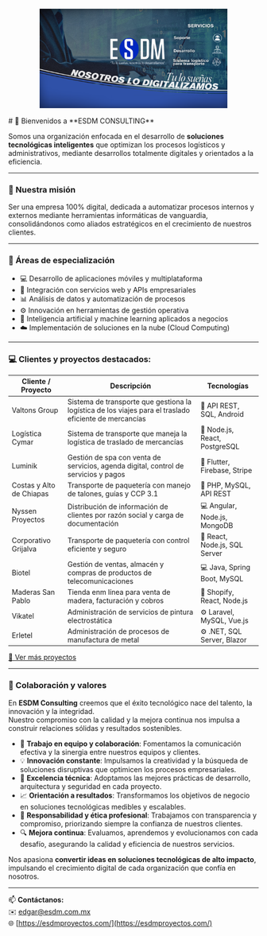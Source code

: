 <p align="center">
  <img src="https://raw.githubusercontent.com/ESDMConsulting/.github/main/profile/esdm_logo_2.png" 
       alt="ESDM Logo" 
       width="75%" 
       height="200"/>
</p>
# 👋 Bienvenidos a **ESDM CONSULTING**

Somos una organización enfocada en el desarrollo de **soluciones tecnológicas inteligentes** que optimizan los procesos logísticos y administrativos, mediante desarrollos totalmente digitales y orientados a la eficiencia.

---

### 🚀 Nuestra misión
Ser una empresa 100% digital, dedicada a automatizar procesos internos y externos mediante herramientas informáticas de vanguardia, consolidándonos como aliados estratégicos en el crecimiento de nuestros clientes.

---

### 🧠 Áreas de especialización
- 💻 Desarrollo de aplicaciones móviles y multiplataforma  
- 🔗 Integración con servicios web y APIs empresariales  
- 📊 Análisis de datos y automatización de procesos  
- ⚙️ Innovación en herramientas de gestión operativa  
- 🤖 Inteligencia artificial y machine learning aplicados a negocios  
- ☁️ Implementación de soluciones en la nube (Cloud Computing)  

---

### 💻 Clientes y proyectos destacados:

| Cliente / Proyecto | Descripción | Tecnologías |
|------------------|------------|-------------|
| Valtons Group | Sistema de transporte que gestiona la logística de los viajes para el traslado eficiente de mercancías | 🚚 API REST, SQL, Android |
| Logística Cymar | Sistema de transporte que maneja la logística de traslado de mercancías | 🚚 Node.js, React, PostgreSQL |
| Luminik | Gestión de spa con venta de servicios, agenda digital, control de servicios y pagos | 📱 Flutter, Firebase, Stripe |
| Costas y Alto de Chiapas | Transporte de paquetería con manejo de talones, guías y CCP 3.1 | 🚚 PHP, MySQL, API REST |
| Nyssen Proyectos | Distribución de información de clientes por razón social y carga de documentación | 💻 Angular, Node.js, MongoDB |
| Corporativo Grijalva | Transporte de paquetería con control eficiente y seguro | 🚚 React, Node.js, SQL Server |
| Biotel | Gestión de ventas, almacén y compras de productos de telecomunicaciones | 💻 Java, Spring Boot, MySQL |
| Maderas San Pablo | Tienda enm línea para venta de madera, facturación y cobros | 🛒 Shopify, React, Node.js |
| Vikatel | Administración de servicios de pintura electrostática | ⚙️ Laravel, MySQL, Vue.js |
| Erletel | Administración de procesos de manufactura de metal | ⚙️ .NET, SQL Server, Blazor |

[🔗 Ver más proyectos](https://github.com/ESDM-Consulting/proyectos)  

---

### 🤝 Colaboración y valores

En **ESDM Consulting** creemos que el éxito tecnológico nace del talento, la innovación y la integridad.  
Nuestro compromiso con la calidad y la mejora continua nos impulsa a construir relaciones sólidas y resultados sostenibles.

- 🤝 **Trabajo en equipo y colaboración**: Fomentamos la comunicación efectiva y la sinergia entre nuestros equipos y clientes.  
- 💡 **Innovación constante**: Impulsamos la creatividad y la búsqueda de soluciones disruptivas que optimicen los procesos empresariales.  
- 🧩 **Excelencia técnica**: Adoptamos las mejores prácticas de desarrollo, arquitectura y seguridad en cada proyecto.  
- 📈 **Orientación a resultados**: Transformamos los objetivos de negocio en soluciones tecnológicas medibles y escalables.  
- 🌱 **Responsabilidad y ética profesional**: Trabajamos con transparencia y compromiso, priorizando siempre la confianza de nuestros clientes.  
- 🔍 **Mejora continua**: Evaluamos, aprendemos y evolucionamos con cada desafío, asegurando la calidad y eficiencia de nuestros servicios.  

Nos apasiona **convertir ideas en soluciones tecnológicas de alto impacto**, impulsando el crecimiento digital de cada organización que confía en nosotros.

---

📫 **Contáctanos:**  
✉️ edgar@esdm.com.mx  
🌐 [https://esdmproyectos.com/](https://esdmproyectos.com/)



